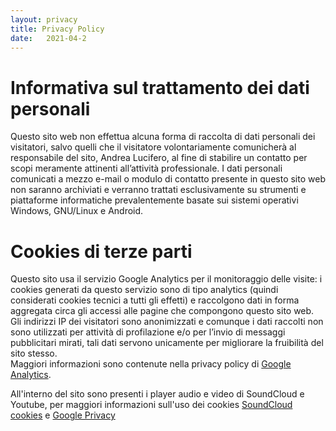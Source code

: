 ```yaml
---
layout: privacy
title: Privacy Policy
date:   2021-04-2
---
```


<h1> Informativa sul trattamento dei dati personali </h1>

Questo sito web non effettua alcuna forma di raccolta di dati personali dei visitatori, 
salvo quelli che il visitatore volontariamente comunicherà al responsabile del sito, 
Andrea Lucifero, al fine di stabilire un contatto per scopi meramente attinenti all’attività professionale.
I dati personali comunicati a mezzo e-mail o modulo di contatto presente in questo sito web non saranno archiviati e verranno trattati esclusivamente su strumenti e piattaforme informatiche prevalentemente basate sui sistemi operativi Windows, GNU/Linux e Android.

<h1> Cookies di terze parti </h1>

Questo sito usa il servizio Google Analytics per il monitoraggio delle visite: i cookies generati da questo servizio sono di tipo analytics (quindi considerati cookies tecnici a tutti gli effetti) e raccolgono dati in forma aggregata circa gli accessi alle pagine che compongono questo sito web. Gli indirizzi IP dei visitatori sono anonimizzati e comunque i dati raccolti non sono utilizzati per attività di profilazione e/o per l’invio di messaggi pubblicitari mirati, tali dati servono unicamente per migliorare la fruibilità del sito stesso.
<br>Maggiori informazioni sono contenute nella privacy policy di [Google Analytics].

All'interno del sito sono presenti i player audio e video di SoundCloud e Youtube, per maggiori informazioni sull'uso dei cookies [SoundCloud cookies] e [Google Privacy]

[Google Privacy]: https://policies.google.com/privacy?hl=it
[SoundCloud cookies]: https://soundcloud.com/pages/cookies
[Google Analytics]: https://policies.google.com/technologies/partner-sites